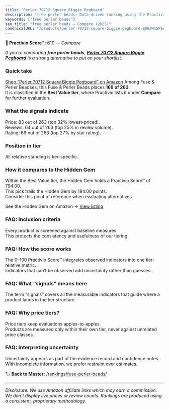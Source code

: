 ```yaml
---
title: "Perler 70712 Square Biggie Pegboard"
description: "free perler beads: Data-driven ranking using the Practivio Score™. Positioned by quality, value, demand, findability, momentum."
keywords: ["free perler beads"]
seo_title: "free perler beads — Compare (2025)"
canonicalURL: "/products/perler-70712-square-biggie-pegboard-B003W15PEA/"
---
```


**🛒 Practivio Score™:** 610 — _Compare_


*If you're comparing **free perler beads**, **[Perler 70712 Square Biggie Pegboard](https://www.amazon.com/dp/B003W15PEA?tag=practivio-20)** is a strong alternative to put on your shortlist.*
### Quick take
[Shop “Perler 70712 Square Biggie Pegboard” on Amazon](https://www.amazon.com/dp/B003W15PEA?tag=practivio-20)
Among Fuse & Perler Beadses, this Fuse & Perler Beads places **169 of 263**.  
It is classified in the **Best Value tier**, where Practivio lists it under **Compare** for further evaluation.

### What the signals indicate
Price: 83 out of 263 (top 32% lowest-priced).  
Reviews: 64 out of 263 (top 25% in review volume).  
Rating: 69 out of 263 (top 27% by star rating).  

### Position in tier
All relative standing is tier-specific.

### How it compares to the Hidden Gem
Within the Best Value tier, the Hidden Gem holds a Practivio Score™ of 794.00.  
This pick trails the Hidden Gem by 184.00 points.  
Consider this point of reference when evaluating alternatives.  

See the Hidden Gem on Amazon → [View listing](https://www.amazon.com/dp/B004EHYGNC?tag=practivio-20)

### FAQ: Inclusion criteria
Every product is screened against baseline measures.  
This protects the consistency and usefulness of our tiering.

### FAQ: How the score works
The 0–100 Practivio Score™ integrates observed indicators into one tier-relative metric.  
Indicators that can’t be observed add uncertainty rather than guesses.

### FAQ: What “signals” means here
The term “signals” covers all the measurable indicators that guide where a product lands in the tier structure.

### FAQ: Why price tiers?
Price tiers keep evaluations apples-to-apples.  
Products are measured only within their own tier, never against unrelated price classes.

### FAQ: Interpreting uncertainty
Uncertainty appears as part of the evidence record and confidence notes.  
With incomplete information, we prefer restraint over estimates.

<!-- Missing template for Compare/CompareWithinPriceClass -->


🏷️ **Back to Master:** [/rankings/fuse-perler-beads/](/rankings/fuse-perler-beads/)

---
_Disclosure: We use Amazon affiliate links which may earn a commission. We don’t display live prices or review counts. Rankings are produced using a consistent, proprietary methodology._
